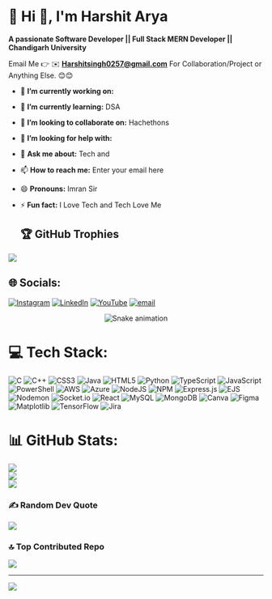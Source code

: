 # 💫 Hi 👋, I'm Harshit Arya
**A passionate Software Developer || Full Stack MERN Developer || Chandigarh University**

Email Me 👉 ✉️ **Harshitsingh0257@gmail.com** For Collaboration/Project or Anything Else. 😊😊

- 🔭 **I’m currently working on:** 
- 🌱 **I’m currently learning:** DSA
- 👯 **I’m looking to collaborate on:** Hachethons
- 🤔 **I’m looking for help with:** 
- 💬 **Ask me about:** Tech and 
- 📫 **How to reach me:** Enter your email here
- 😄 **Pronouns:** Imran Sir
- ⚡ **Fun fact:** I Love Tech and Tech Love Me


   ## 🏆 GitHub Trophies
![](https://github-profile-trophy.vercel.app/?username=Harshit-Arya-07&theme=radical&no-frame=false&no-bg=true&margin-w=4)



## 🌐 Socials:
[![Instagram](https://img.shields.io/badge/Instagram-%23E4405F.svg?logo=Instagram&logoColor=white)](https://instagram.com/_harshit_07_x) [![LinkedIn](https://img.shields.io/badge/LinkedIn-%230077B5.svg?logo=linkedin&logoColor=white)](https://linkedin.com/in/harshitarya2507) [![YouTube](https://img.shields.io/badge/YouTube-%23FF0000.svg?logo=YouTube&logoColor=white)](https://youtube.com/@harshitarya1919) [![email](https://img.shields.io/badge/Email-D14836?logo=gmail&logoColor=white)](mailto:harshitsingh0257@gmail.com) 


<!-- Snake Game Repo View -->

<div align="center">
  <img src="https://profile-readme-generator.com/assets/snake.svg" alt="Snake animation" />
</div>




# 💻 Tech Stack:
![C](https://img.shields.io/badge/c-%2300599C.svg?style=for-the-badge&logo=c&logoColor=white) ![C++](https://img.shields.io/badge/c++-%2300599C.svg?style=for-the-badge&logo=c%2B%2B&logoColor=white) ![CSS3](https://img.shields.io/badge/css3-%231572B6.svg?style=for-the-badge&logo=css3&logoColor=white) ![Java](https://img.shields.io/badge/java-%23ED8B00.svg?style=for-the-badge&logo=openjdk&logoColor=white) ![HTML5](https://img.shields.io/badge/html5-%23E34F26.svg?style=for-the-badge&logo=html5&logoColor=white) ![Python](https://img.shields.io/badge/python-3670A0?style=for-the-badge&logo=python&logoColor=ffdd54) ![TypeScript](https://img.shields.io/badge/typescript-%23007ACC.svg?style=for-the-badge&logo=typescript&logoColor=white) ![JavaScript](https://img.shields.io/badge/javascript-%23323330.svg?style=for-the-badge&logo=javascript&logoColor=%23F7DF1E) ![PowerShell](https://img.shields.io/badge/PowerShell-%235391FE.svg?style=for-the-badge&logo=powershell&logoColor=white) ![AWS](https://img.shields.io/badge/AWS-%23FF9900.svg?style=for-the-badge&logo=amazon-aws&logoColor=white) ![Azure](https://img.shields.io/badge/azure-%230072C6.svg?style=for-the-badge&logo=microsoftazure&logoColor=white) ![NodeJS](https://img.shields.io/badge/node.js-6DA55F?style=for-the-badge&logo=node.js&logoColor=white) ![NPM](https://img.shields.io/badge/NPM-%23CB3837.svg?style=for-the-badge&logo=npm&logoColor=white) ![Express.js](https://img.shields.io/badge/express.js-%23404d59.svg?style=for-the-badge&logo=express&logoColor=%2361DAFB) ![EJS](https://img.shields.io/badge/ejs-%23B4CA65.svg?style=for-the-badge&logo=ejs&logoColor=black) ![Nodemon](https://img.shields.io/badge/NODEMON-%23323330.svg?style=for-the-badge&logo=nodemon&logoColor=%BBDEAD) ![Socket.io](https://img.shields.io/badge/Socket.io-black?style=for-the-badge&logo=socket.io&badgeColor=010101) ![React](https://img.shields.io/badge/react-%2320232a.svg?style=for-the-badge&logo=react&logoColor=%2361DAFB) ![MySQL](https://img.shields.io/badge/mysql-4479A1.svg?style=for-the-badge&logo=mysql&logoColor=white) ![MongoDB](https://img.shields.io/badge/MongoDB-%234ea94b.svg?style=for-the-badge&logo=mongodb&logoColor=white) ![Canva](https://img.shields.io/badge/Canva-%2300C4CC.svg?style=for-the-badge&logo=Canva&logoColor=white) ![Figma](https://img.shields.io/badge/figma-%23F24E1E.svg?style=for-the-badge&logo=figma&logoColor=white) ![Matplotlib](https://img.shields.io/badge/Matplotlib-%23ffffff.svg?style=for-the-badge&logo=Matplotlib&logoColor=black) ![TensorFlow](https://img.shields.io/badge/TensorFlow-%23FF6F00.svg?style=for-the-badge&logo=TensorFlow&logoColor=white) ![Jira](https://img.shields.io/badge/jira-%230A0FFF.svg?style=for-the-badge&logo=jira&logoColor=white)
# 📊 GitHub Stats:
![](https://github-readme-stats.vercel.app/api?username=Harshit-Arya-07&theme=dark&hide_border=false&include_all_commits=true&count_private=false)<br/>
![](https://nirzak-streak-stats.vercel.app/?user=Harshit-Arya-07&theme=dark&hide_border=false)<br/>
![](https://github-readme-stats.vercel.app/api/top-langs/?username=Harshit-Arya-07&theme=dark&hide_border=false&include_all_commits=true&count_private=false&layout=compact)



### ✍️ Random Dev Quote
![](https://quotes-github-readme.vercel.app/api?type=horizontal&theme=radical)

### 🔝 Top Contributed Repo
![](https://github-contributor-stats.vercel.app/api?username=Harshit-Arya-07&limit=5&theme=dark&combine_all_yearly_contributions=true)

---
[![](https://visitcount.itsvg.in/api?id=Harshit-Arya-07&icon=0&color=0)](https://visitcount.itsvg.in)

<!-- Proudly created with GPRM ( https://gprm.itsvg.in ) -->
